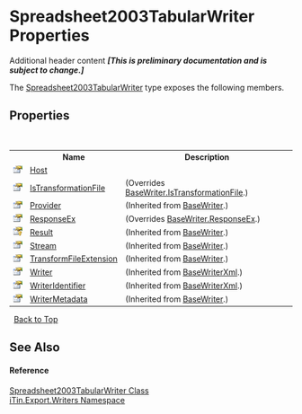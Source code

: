 # Spreadsheet2003TabularWriter Properties
Additional header content _**\[This is preliminary documentation and is subject to change.\]**_

The <a href="86555d08-0547-8410-ce91-87da7c9c9a38">Spreadsheet2003TabularWriter</a> type exposes the following members.


## Properties
&nbsp;<table><tr><th></th><th>Name</th><th>Description</th></tr><tr><td>![Public property](media/pubproperty.gif "Public property")</td><td><a href="e091683d-a0ae-dd75-4595-9eda59b8cc02">Host</a></td><td /></tr><tr><td>![Public property](media/pubproperty.gif "Public property")</td><td><a href="40e45b7d-a29d-80d1-3265-67e2887e5945">IsTransformationFile</a></td><td> (Overrides <a href="b7fa887f-6c86-ed9e-6ce3-95bd082f335b">BaseWriter.IsTransformationFile</a>.)</td></tr><tr><td>![Public property](media/pubproperty.gif "Public property")</td><td><a href="a02e14e5-00bb-0dea-119d-6a84389b4ea1">Provider</a></td><td> (Inherited from <a href="622c2a74-37fd-6371-50a4-4fb71f92c4b0">BaseWriter</a>.)</td></tr><tr><td>![Public property](media/pubproperty.gif "Public property")</td><td><a href="4dcf65ed-70dc-601c-5cda-0ecc47981f9e">ResponseEx</a></td><td> (Overrides <a href="3716c8ee-9eeb-60f0-5bc1-91f9a38e2c54">BaseWriter.ResponseEx</a>.)</td></tr><tr><td>![Protected property](media/protproperty.gif "Protected property")</td><td><a href="0fc53e92-16d0-f0e7-0ee7-e95afd420851">Result</a></td><td> (Inherited from <a href="622c2a74-37fd-6371-50a4-4fb71f92c4b0">BaseWriter</a>.)</td></tr><tr><td>![Public property](media/pubproperty.gif "Public property")</td><td><a href="3736b914-d749-889f-924d-b3af1d5f3c2b">Stream</a></td><td> (Inherited from <a href="622c2a74-37fd-6371-50a4-4fb71f92c4b0">BaseWriter</a>.)</td></tr><tr><td>![Public property](media/pubproperty.gif "Public property")</td><td><a href="2fccbd7f-29b6-35c7-f159-6393c905776e">TransformFileExtension</a></td><td> (Inherited from <a href="622c2a74-37fd-6371-50a4-4fb71f92c4b0">BaseWriter</a>.)</td></tr><tr><td>![Public property](media/pubproperty.gif "Public property")</td><td><a href="cedcef67-a5c0-61e2-f88c-08f081e0c22e">Writer</a></td><td> (Inherited from <a href="d550616a-d900-c3de-e2c8-928fba6d9590">BaseWriterXml</a>.)</td></tr><tr><td>![Public property](media/pubproperty.gif "Public property")</td><td><a href="46f475e8-fb17-9229-51c1-9275564942da">WriterIdentifier</a></td><td> (Inherited from <a href="d550616a-d900-c3de-e2c8-928fba6d9590">BaseWriterXml</a>.)</td></tr><tr><td>![Public property](media/pubproperty.gif "Public property")</td><td><a href="004959be-3214-7da2-0201-047af5effaa4">WriterMetadata</a></td><td> (Inherited from <a href="622c2a74-37fd-6371-50a4-4fb71f92c4b0">BaseWriter</a>.)</td></tr></table>&nbsp;
<a href="#spreadsheet2003tabularwriter-properties">Back to Top</a>

## See Also


#### Reference
<a href="86555d08-0547-8410-ce91-87da7c9c9a38">Spreadsheet2003TabularWriter Class</a><br /><a href="e20f9067-68c3-b137-ea41-2fb08bbbee45">iTin.Export.Writers Namespace</a><br />